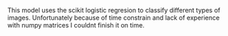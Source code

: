 This model uses the scikit logistic regresion to classify different types of images.
Unfortunately because of time constrain and lack of experience with numpy matrices I couldnt finish it on time.
